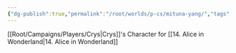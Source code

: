 ```yaml
---
{"dg-publish":true,"permalink":"/root/worlds/p-cs/mituna-yang/","tags":["Wonderland","Balky"]}
---
```


[[Root/Campaigns/Players/Crys\|Crys]]'s Character for  [[14. Alice in Wonderland\|14. Alice in Wonderland]]